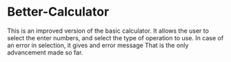 # Better-Calculator
This is an improved version of the  basic calculator.
It allows the user to select the enter numbers, and select the type of operation to use. In case of an error in selection, it gives and error message
That is the only advancement made so far.
